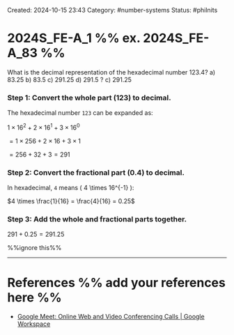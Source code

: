 Created: 2024-10-15 23:43
Category: #number-systems
Status: #philnits



# 2024S_FE-A_1 %% ex. 2024S_FE-A_83 %%

What is the decimal representation of the hexadecimal number 123.4?
a) 83.25
b) 83.5
c) 291.25
d) 291.5
?
c) 291.25
### Step 1: Convert the whole part (123) to decimal.

The hexadecimal number `123` can be expanded as:

$1 \times 16^2 + 2 \times 16^1 + 3 \times 16^0$

$= 1 \times 256 + 2 \times 16 + 3 \times 1$

$= 256 + 32 + 3 = 291$

### Step 2: Convert the fractional part (0.4) to decimal.

In hexadecimal, `4` means \( 4 \times 16^{-1} \):

$4 \times \frac{1}{16} = \frac{4}{16} = 0.25$

### Step 3: Add the whole and fractional parts together.

$291 + 0.25 = 291.25$



%%ignore this%%
<!--SR:!2024-10-18,1,130-->





---









# References %% add your references here %%
- [Google Meet: Online Web and Video Conferencing Calls | Google Workspace](https://meet.google.com/landing?authuser=4)